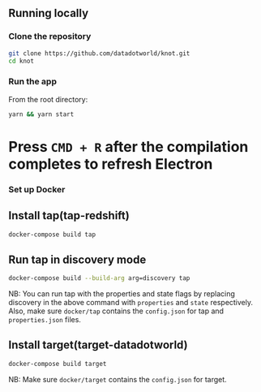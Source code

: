 ## Running locally

### Clone the repository

```bash
git clone https://github.com/datadotworld/knot.git
cd knot
```

### Run the app

From the root directory:

```bash
yarn && yarn start
```

# Press `CMD + R` after the compilation completes to refresh Electron

### Set up Docker

## Install tap(tap-redshift)

```bash
docker-compose build tap
```

## Run tap in discovery mode

```bash
docker-compose build --build-arg arg=discovery tap
```

NB: You can run tap with the properties and state flags by replacing discovery in the above command with `properties` and `state` respectively. Also, make sure `docker/tap` contains the `config.json` for tap and `properties.json` files.

## Install target(target-datadotworld)

```bash
docker-compose build target
```

NB: Make sure `docker/target` contains the `config.json` for target.
